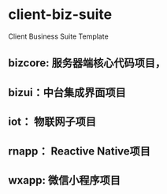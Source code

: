 # client-biz-suite
Client Business Suite Template


## bizcore: 服务器端核心代码项目， 
## bizui：中台集成界面项目
## iot： 物联网子项目
## rnapp： Reactive Native项目
## wxapp: 微信小程序项目


